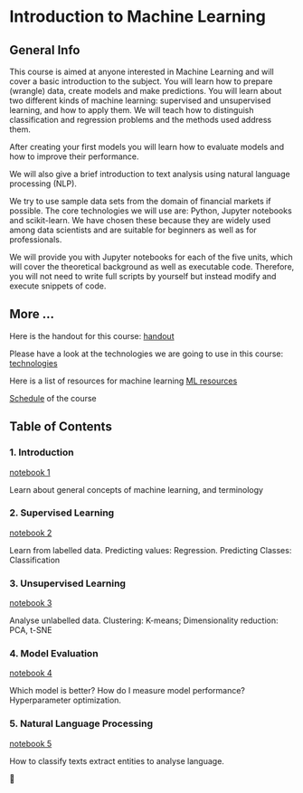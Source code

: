 # Introduction to Machine Learning


## General Info

This course is aimed at anyone interested in Machine Learning and will cover a basic introduction to the subject. You will learn how to prepare (wrangle) data, create models and make predictions. You will learn about two different kinds of machine learning: supervised and unsupervised learning, and how to apply them. We will teach how to distinguish classification and regression problems and the methods used address them.

After creating your first models you will learn how to evaluate models and how to improve their performance.

We will also give a brief introduction to text analysis using natural language processing (NLP).

We try to use sample data sets from the domain of financial markets if possible. The core technologies we will use are: Python, Jupyter notebooks and scikit-learn. We have chosen these because they are widely used among data scientists and are suitable for beginners as well as for professionals.

We will provide you with Jupyter notebooks for each of the five units, which will cover the theoretical background as well as executable code. Therefore, you will not need to write full scripts by yourself but instead modify and execute snippets of code.

## More ...
Here is the handout for this course:
[handout](md/handout.md)

Please have a look at the technologies we are going to use in this course:
[technologies](md/technologies.md)

Here is a list of resources for machine learning
[ML resources](md/ml_resources.md)

[Schedule](md/schedule.md) of the course


## Table of Contents
### 1. Introduction 
[notebook 1](notebooks/1_introduction.ipynb)

Learn about general concepts of machine learning, and terminology

### 2. Supervised Learning
[notebook 2](notebooks/2_supervised_learning.ipynb)

Learn from labelled data. Predicting values: Regression. Predicting Classes: Classification

### 3. Unsupervised Learning
[notebook 3](notebooks/3_unsupervised_learning.ipynb)

Analyse unlabelled data. Clustering: K-means; Dimensionality reduction: PCA, t-SNE

### 4. Model Evaluation
[notebook 4](notebooks/4_model_evaluation.ipynb)

Which model is better? How do I measure model performance? Hyperparameter optimization.

### 5. Natural Language Processing
[notebook 5](notebooks/5_nlp.ipynb)

How to classify texts extract entities to analyse language.


:octopus:
